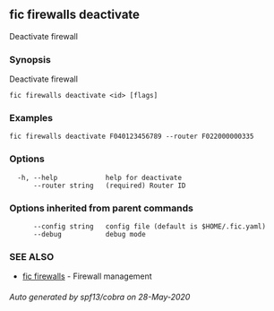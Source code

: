 ## fic firewalls deactivate

Deactivate firewall

### Synopsis

Deactivate firewall

```
fic firewalls deactivate <id> [flags]
```

### Examples

```
fic firewalls deactivate F040123456789 --router F022000000335
```

### Options

```
  -h, --help            help for deactivate
      --router string   (required) Router ID
```

### Options inherited from parent commands

```
      --config string   config file (default is $HOME/.fic.yaml)
      --debug           debug mode
```

### SEE ALSO

* [fic firewalls](fic_firewalls.md)	 - Firewall management

###### Auto generated by spf13/cobra on 28-May-2020
